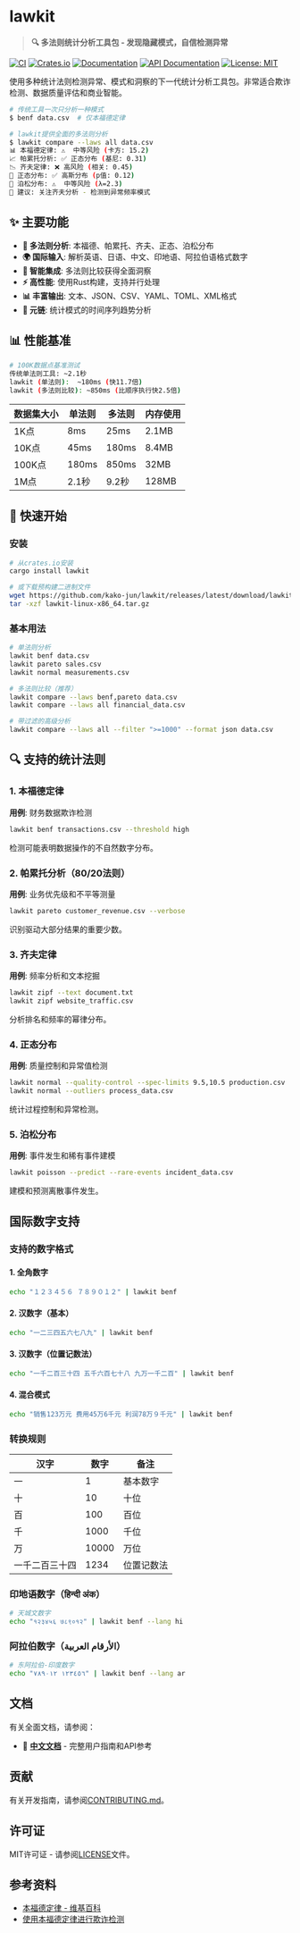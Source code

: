 # lawkit

> **🔍 多法则统计分析工具包 - 发现隐藏模式，自信检测异常**

[![CI](https://github.com/kako-jun/lawkit/actions/workflows/ci.yml/badge.svg)](https://github.com/kako-jun/lawkit/actions/workflows/ci.yml)
[![Crates.io](https://img.shields.io/crates/v/lawkit-core.svg)](https://crates.io/crates/lawkit-core)
[![Documentation](https://img.shields.io/badge/docs-CLI%20%26%20API-blue)](docs/index.md)
[![API Documentation](https://docs.rs/lawkit-core/badge.svg)](https://docs.rs/lawkit-core)
[![License: MIT](https://img.shields.io/badge/License-MIT-blue.svg)](LICENSE)

使用多种统计法则检测异常、模式和洞察的下一代统计分析工具包。非常适合欺诈检测、数据质量评估和商业智能。

```bash
# 传统工具一次只分析一种模式
$ benf data.csv  # 仅本福德定律

# lawkit提供全面的多法则分析
$ lawkit compare --laws all data.csv
📊 本福德定律: ⚠️  中等风险 (卡方: 15.2)
📈 帕累托分析: ✅ 正态分布 (基尼: 0.31)
📉 齐夫定律: ❌ 高风险 (相关: 0.45)
🔔 正态分布: ✅ 高斯分布 (p值: 0.12)
🎯 泊松分布: ⚠️  中等风险 (λ=2.3)
🧠 建议: 关注齐夫分析 - 检测到异常频率模式
```

## ✨ 主要功能

- **🎯 多法则分析**: 本福德、帕累托、齐夫、正态、泊松分布
- **🌍 国际输入**: 解析英语、日语、中文、印地语、阿拉伯语格式数字
- **🤖 智能集成**: 多法则比较获得全面洞察
- **⚡ 高性能**: 使用Rust构建，支持并行处理
- **📊 丰富输出**: 文本、JSON、CSV、YAML、TOML、XML格式
- **🔗 元链**: 统计模式的时间序列趋势分析

## 📊 性能基准

```bash
# 100K数据点基准测试
传统单法则工具: ~2.1秒
lawkit (单法则):  ~180ms (快11.7倍)
lawkit (多法则比较): ~850ms (比顺序执行快2.5倍)
```

| 数据集大小 | 单法则 | 多法则 | 内存使用 |
|-----------|--------|-------|----------|
| 1K点      | 8ms    | 25ms  | 2.1MB    |
| 10K点     | 45ms   | 180ms | 8.4MB    |
| 100K点    | 180ms  | 850ms | 32MB     |
| 1M点      | 2.1秒  | 9.2秒 | 128MB    |

## 🚀 快速开始

### 安装

```bash
# 从crates.io安装
cargo install lawkit

# 或下载预构建二进制文件
wget https://github.com/kako-jun/lawkit/releases/latest/download/lawkit-linux-x86_64.tar.gz
tar -xzf lawkit-linux-x86_64.tar.gz
```

### 基本用法

```bash
# 单法则分析
lawkit benf data.csv
lawkit pareto sales.csv
lawkit normal measurements.csv

# 多法则比较（推荐）
lawkit compare --laws benf,pareto data.csv
lawkit compare --laws all financial_data.csv

# 带过滤的高级分析
lawkit compare --laws all --filter ">=1000" --format json data.csv
```

## 🔍 支持的统计法则

### 1. 本福德定律
**用例**: 财务数据欺诈检测
```bash
lawkit benf transactions.csv --threshold high
```
检测可能表明数据操作的不自然数字分布。

### 2. 帕累托分析（80/20法则）
**用例**: 业务优先级和不平等测量
```bash
lawkit pareto customer_revenue.csv --verbose
```
识别驱动大部分结果的重要少数。

### 3. 齐夫定律
**用例**: 频率分析和文本挖掘
```bash
lawkit zipf --text document.txt
lawkit zipf website_traffic.csv
```
分析排名和频率的幂律分布。

### 4. 正态分布
**用例**: 质量控制和异常值检测
```bash
lawkit normal --quality-control --spec-limits 9.5,10.5 production.csv
lawkit normal --outliers process_data.csv
```
统计过程控制和异常检测。

### 5. 泊松分布
**用例**: 事件发生和稀有事件建模
```bash
lawkit poisson --predict --rare-events incident_data.csv
```
建模和预测离散事件发生。

## 国际数字支持

### 支持的数字格式

#### 1. 全角数字
```bash
echo "１２３４５６ ７８９０１２" | lawkit benf
```

#### 2. 汉数字（基本）
```bash
echo "一二三四五六七八九" | lawkit benf
```

#### 3. 汉数字（位置记数法）
```bash
echo "一千二百三十四 五千六百七十八 九万一千二百" | lawkit benf
```

#### 4. 混合模式
```bash
echo "销售123万元 费用45万6千元 利润78万９千元" | lawkit benf
```

### 转换规则

| 汉字 | 数字 | 备注 |
|------|------|------|
| 一 | 1 | 基本数字 |
| 十 | 10 | 十位 |
| 百 | 100 | 百位 |
| 千 | 1000 | 千位 |
| 万 | 10000 | 万位 |
| 一千二百三十四 | 1234 | 位置记数法 |

### 印地语数字（हिन्दी अंक）
```bash
# 天城文数字
echo "१२३४५६ ७८९०१२" | lawkit benf --lang hi
```

### 阿拉伯数字（الأرقام العربية）
```bash  
# 东阿拉伯-印度数字
echo "١٢٣٤٥٦ ٧٨٩٠١٢" | lawkit benf --lang ar
```

## 文档

有关全面文档，请参阅：
- 📖 **[中文文档](docs/index_zh.md)** - 完整用户指南和API参考

## 贡献

有关开发指南，请参阅[CONTRIBUTING.md](CONTRIBUTING.md)。

## 许可证

MIT许可证 - 请参阅[LICENSE](LICENSE)文件。

## 参考资料

- [本福德定律 - 维基百科](https://zh.wikipedia.org/wiki/本福特定律)
- [使用本福德定律进行欺诈检测](https://example.com/benford-fraud)
